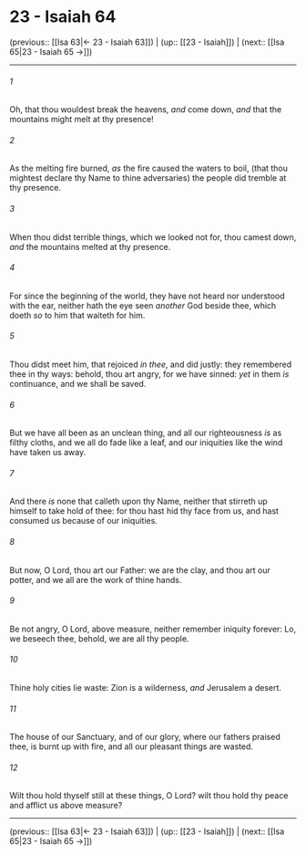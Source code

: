 # 23 - Isaiah 64

(previous:: [[Isa 63|← 23 - Isaiah 63]]) | (up:: [[23 - Isaiah]]) | (next:: [[Isa 65|23 - Isaiah 65 →]])

***


###### 1 
Oh, that thou wouldest break the heavens, _and_ come down, _and_ that the mountains might melt at thy presence! 

###### 2 
As the melting fire burned, _as_ the fire caused the waters to boil, (that thou mightest declare thy Name to thine adversaries) the people did tremble at thy presence. 

###### 3 
When thou didst terrible things, which we looked not for, thou camest down, _and_ the mountains melted at thy presence. 

###### 4 
For since the beginning of the world, they have not heard nor understood with the ear, neither hath the eye seen _another_ God beside thee, which doeth _so_ to him that waiteth for him. 

###### 5 
Thou didst meet him, that rejoiced _in thee_, and did justly: they remembered thee in thy ways: behold, thou art angry, for we have sinned: _yet_ in them _is_ continuance, and we shall be saved. 

###### 6 
But we have all been as an unclean thing, and all our righteousness _is_ as filthy cloths, and we all do fade like a leaf, and our iniquities like the wind have taken us away. 

###### 7 
And there _is_ none that calleth upon thy Name, neither that stirreth up himself to take hold of thee: for thou hast hid thy face from us, and hast consumed us because of our iniquities. 

###### 8 
But now, O Lord, thou art our Father: we are the clay, and thou art our potter, and we all are the work of thine hands. 

###### 9 
Be not angry, O Lord, above measure, neither remember iniquity forever: Lo, we beseech thee, behold, we are all thy people. 

###### 10 
Thine holy cities lie waste: Zion is a wilderness, _and_ Jerusalem a desert. 

###### 11 
The house of our Sanctuary, and of our glory, where our fathers praised thee, is burnt up with fire, and all our pleasant things are wasted. 

###### 12 
Wilt thou hold thyself still at these things, O Lord? wilt thou hold thy peace and afflict us above measure?

***

(previous:: [[Isa 63|← 23 - Isaiah 63]]) | (up:: [[23 - Isaiah]]) | (next:: [[Isa 65|23 - Isaiah 65 →]])
